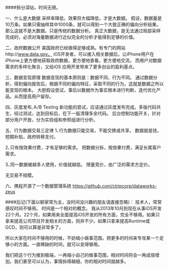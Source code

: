 ####拆分深钻，时间无限。

一、什么是大数据
采样率降低，效果将大幅降低，才是大数据。
假设，数据量是10万条。如果只需抽样其中1000条，就可以得到一个大致正确的偏向分析结果。那么这就不是大数据，只是传统的数据分析。
真正大数据，是无法通过局部采样完成的，必须对海量数据进行近似完全的分析才能得到足够的价值。

二、政府数据公开
美国政府已经做得足够成熟。有专门的网站http://www.data.gov。
iOS开发者，可以接入相关数据后，让iPhone用户在iPhone上更方便地获取政府数据，更方便地查看，更方便地交流。
而用户对数据需求的多样化聚合，又给iOS 应用开发带来了更多创业的盈利基点。

三、数据变现原理
数据变现的基本原则是：数据不同，行为不同。
通过数据分析，得到偏向报告后，根据不同的偏向特征，采取不同的行为。这就是数据之所以能变现的根本。
大胆假设尝试，事后以数据作为事实根本进行判断，迭代优化产品。从而提高用户留存。

四、灰度发布,Ａ/B Testing
新功能的尝试，应该通过灰度发布完成。多版代码共生，经过测试，达到目标后，在下一版清理多余代码。
后台控制功能开关，针对部分用户开放，分为实验组和参照组进行分析。

五、行为数据交易三定律
1､行为数据只能交易，不能交换或共享。
数据就是钱，短期补贴，政府转移支付。

2､只有按效果付费，才有足够的需求。
把数据分拆，按效果付费，满足长尾客户需求。

3､同一数据被越多人使用，价值就越低。
限量竞价，由广泛的需求方定价。

无交易不规模。

六、携程开源了一个数据管理系统
https://github.com/ctripcorp/dataworks-zeus

####后记(下面以聊家常为主，没时间没兴趣的朋友请直接忽略)：
技术人，常常感叹时间不够用。
时间是一个相对的概念。
我从2013年10月到现在从事iOS开发22个月。22个月，如果用来全面提高iOS开发的所有方面，完全不够用。如果只拿来提高公司项目开发相关的方面，则并不少。如果只拿来提高Runtime或GCD，则可以算是非常多了。

所以大家在时间不够用的时候，不妨缩小做事范围，把更多的时间来专攻某一个足够小的方面。一直稀缺的时间，就可以变得够用。

我们把这个行为推到极端，一再缩小自己的做事范围，相对时间将会一再成倍增加。我们甚至可以认为，事情拆得越细，你的相对时间就越多。